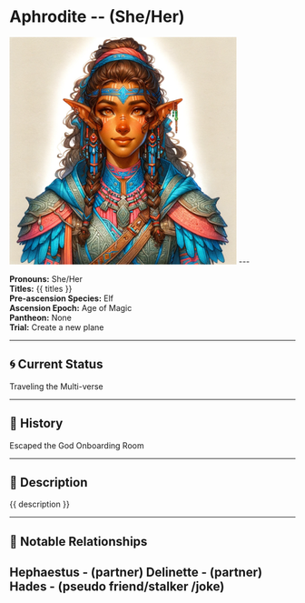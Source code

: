 # Aphrodite  --  (She/Her)

<!-- Optional  -->
<img src="Aphrodite.webp" alt="Aphrodite" style="width:400px;"/>
---

**Pronouns:** She/Her  
**Titles:** {{ titles }}  
**Pre-ascension Species:** Elf  
**Ascension Epoch:** Age of Magic  
**Pantheon:** None  
**Trial:** Create a new plane

---

## 🌀 Current Status
Traveling the Multi-verse

---

## 📜 History
Escaped the God Onboarding Room

---

## 🧠 Description
{{ description }}

---

## 🧩 Notable Relationships
Hephaestus - (partner) Delinette - (partner) Hades - (pseudo friend/stalker /joke)
---
